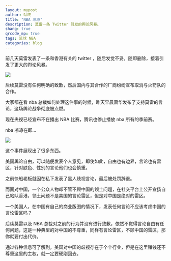 ```yaml
---
layout: mypost
author: 咕咚
title: "NBA 凉凉"
description: 莫雷一条 Twitter 引发的舆论风暴。
shang: true
qrcode_mp: true
tags: 篮球 NBA
categories: blog 
---
```


前几天莫雷发表了一条和香港有关的 twitter ，随后发觉不妥，随即删除，接着引发了更大的舆论风暴。

![](https://i.loli.net/2019/10/09/EWOwIr7Heyoh6PY.jpg)

后续莫雷没有任何明确的致歉，然后国内与其合作的厂商纷纷宣布取消与火箭队的合作。

大家都在看 nba 总裁如何处理这件事的时候，昨天早晨萧华发布了支持莫雷的言论，这场舆论战争彻底被点燃。

现在央视已经宣布不在播出 NBA 比赛，腾讯也停止播放 nba 所有的季前赛。

nba 凉凉在即…

![](https://i.loli.net/2019/10/09/tFuoaSmg79brYpZ.jpg)

这个事件展现出了很多东西。

美国舆论自由，可以随便发表个人意见，即使如此，自由也有边界，言论也有雷区，针对肤色、性别的言论他们也会慎重。

之前快船老板就因在私下发表了黑人歧视言论，最后被处罚辞退。

而面对中国，一个公众人物却不管不顾中国的领土问题，在社交平台上公开宣扬自己站队香港，领土问题不是美国的言论雷区，但是对中国是绝对的雷区。

一个美国人，在中国有自己的商业版图的情况下，发表任何言论不应该考虑中国的言论雷区吗？

后续莫雷以及 NBA 总裁对之前的行为并没有进行致歉，依然不觉得言论自由有任何问题，这是一种典型的对中国的不尊重，同样有言论雷区，不顾中国的雷区，那你就要付出代价。

通过各种信息可了解到，美国对中国的歧视存在于个个行业，但是在这里赚钱还不尊重这里的主权，就一定要硬刚回去。




